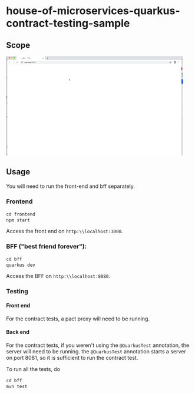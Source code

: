 # house-of-microservices-quarkus-contract-testing-sample

## Scope

![the application in action](readme/house-gif.gif)


## Usage

You will need to run the front-end and bff separately.

### Frontend

```
cd frontend
npm start
```

Access the front end on `http:\\localhost:3000`.

### BFF ("best friend forever"):

```
cd bff
quarkus dev
```

Access the BFF on `http:\\localhost:8080`.

### Testing

#### Front end

For the contract tests, a pact proxy will need to be running. 

#### Back end 

For the contract tests, if you weren't using 
the `@QuarkusTest` annotation, the server will need to be running.
the `@QuarkusTest` annotation starts a server on port 8081, 
so it is sufficient to run the contract test. 

To run all the tests, do 

```
cd bff
mvn test
```
